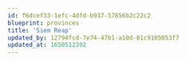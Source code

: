 ```yaml
---
id: f6dcef33-1efc-4dfd-b937-57856b2c22c2
blueprint: provinces
title: 'Siem Reap'
updated_by: 12794fcd-7e74-47b1-a10d-81c9105053f7
updated_at: 1650512392
---
```

